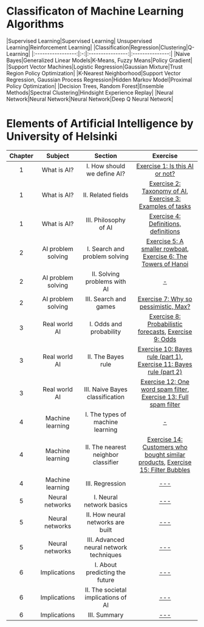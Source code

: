 # Classificaton of Machine Learning Algorithms
|Supervised Learning|Supervised Learning| Unsupervised Learning|Reinforcement Learning|
|Classification|Regression|Clustering|Q-Learning|
|:-----------------:|:-:|:----------------:|:---------------:|
|Naive Bayes|Generalized Linear Models|K-Means, Fuzzy Means|Policy Gradient|
|Support Vector Machines|Logistic Regression|Gaussian Mixture|Trust Region Policy Optimization|
|K-Nearest Neighborhood|Support Vector Regression, Gaussian Process Regression|Hidden Markov Model|Proximal Policy Optimization|
|Decision Trees, Random Forest|Ensemble Methods|Spectral Clustering|Hindsight Experience Replay|
|Neural Network|Neural Network|Neural Network|Deep Q Neural Network|

# Elements of Artificial Intelligence by University of Helsinki
|Chapter|            Subject          |           Section             |                Exercise              |
| :---: | :-------------------------: | :----------------------------: | :-------------------------------: |
|   1   |         What is AI?         |   I. How should we define AI? |[Exercise 1: Is this AI or not?](/01.%20Introduction%20to%20AI/Exercise01-IsThisAIorNot.txt)| 
|   1   |         What is AI?         |   II. Related fields          |[Exercise 2: Taxonomy of AI](/01.%20Introduction%20to%20AI/Exercise02-TaxonomyOfAI.txt), [Exercise 3: Examples of tasks](/01.%20Introduction%20to%20AI/Exercise03-ExamplesOfTasks.txt)| 
|   1   |         What is AI?         |   III. Philosophy of AI       |[Exercise 4: Definitions, definitions](/01.%20Introduction%20to%20AI/Exercise04-DefinitionsDefinitions.txt)| 
|   2   |         AI problem solving        |  I. Search and problem solving |[Exercise 5: A smaller rowboat](/01.%20Introduction%20to%20AI/Exercise05-A-SmallerRowboat.txt), [Exercise 6: The Towers of Hanoi](/01.%20Introduction%20to%20AI/Exercise06-TheTowersOfHanoi.txt)| 
|   2   |         AI problem solving         |   II. Solving problems with AI |[-](https://github.com/arslanugur/)|
|   2   |         AI problem solving         |   III. Search and games |[Exercise 7: Why so pessimistic, Max?](/01.%20Introduction%20to%20AI/Exercise07-WhySoPessimistic%2CMax.txt)|
|   3   |         Real world AI         |   I. Odds and probability |[Exercise 8: Probabilistic forecasts](/01.%20Introduction%20to%20AI/Exercise08-ProbabilisticForecasts.txt), [Exercise 9: Odds](/01.%20Introduction%20to%20AI/Exercise09-Odds.txt)| 
|   3   |         Real world AI         |   II. The Bayes rule      |[Exercise 10: Bayes rule (part 1)](/01.%20Introduction%20to%20AI/Exercise10-BayesRule1.txt), [Exercise 11: Bayes rule (part 2)](/01.%20Introduction%20to%20AI/Exercise11-BayesRule2.txt)| 
|   3   |         Real world AI         |   III. Naive Bayes classification |[Exercise 12: One word spam filter](/01.%20Introduction%20to%20AI/Exercise12-OneWordSpamFilter.txt), [Exercise 13: Full spam filter](/01.%20Introduction%20to%20AI/Exercise13-FullSpamFilter.txt)| 
|   4   |         Machine learning     |   I. The types of machine learning |[-](https://github.com/arslanugur)| 
|   4   |         Machine learning     |   II. The nearest neighbor classifier |[Exercise 14: Customers who bought similar products](/01.%20Introduction%20to%20AI/Exercise14-CustomersWhoBoughtSimilarProducts.md), [Exercise 15: Filter Bubbles](/01.%20Introduction%20to%20AI/Exercise15-FilterBubbles.txt)| 
|   4   |         Machine learning     |   III. Regression |[---]()| 
|   5   |         Neural networks     |   I. Neural network basics |[---]()| 
|   5   |         Neural networks     |   II. How neural networks are built |[---]()| 
|   5   |         Neural networks     |   III. Advanced neural network techniques |[---]()| 
|   6   |         Implications     |   I. About predicting the future |[---]()| 
|   6   |         Implications     |   II. The societal implications of AI |[---]()| 
|   6   |         Implications     |   III. Summary |[---]()| 

